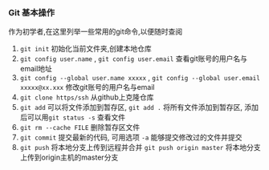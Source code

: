 ### Git 基本操作

作为初学者,在这里列举一些常用的git命令,以便随时查阅  

1. `git init` 初始化当前文件夹,创建本地仓库
2. `git config user.name` , `git config user.email` 查看git账号的用户名与email地址
3. `git config --global user.name xxxxx` , `git config --global user.email xxxxx@xx.xxx` 修改git账号的用户名与email
4. `git clone https/ssh` 从github上克隆仓库
5. `git add` 可以将文件添加到暂存区, `git add .` 将所有文件添加到暂存区, 添加后可以用`git status -s` 查看文件
6. `git rm --cache FILE` 删除暂存区文件
7. `git commit` 提交最新的代码, 可用选项 `-a` 能够提交修改过的文件并提交
8. `git push` 将本地分支上传到远程并合并 
   `git push origin master` 将本地分支上传到origin主机的master分支